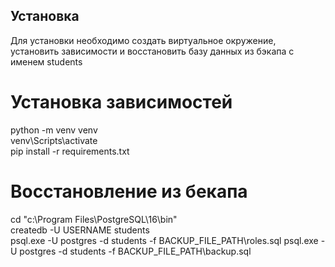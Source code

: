 ## Установка
Для установки необходимо создать виртуальное окружение, установить зависимости и восстановить базу данных из бэкапа с именем students  

# Установка зависимостей
python -m venv venv  
venv\Scripts\activate  
pip install -r requirements.txt  
# Восстановление из бекапа  
cd "c:\Program Files\PostgreSQL\16\bin"  
createdb -U USERNAME students  
psql.exe -U postgres -d students -f BACKUP_FILE_PATH\roles.sql
psql.exe -U postgres -d students -f BACKUP_FILE_PATH\backup.sql

